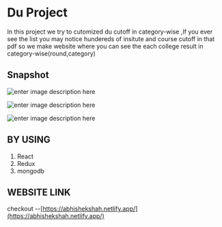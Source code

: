# Du Project
In this project we try to cutomized du cutoff in category-wise ,If you ever see the list you may notice hundereds of insitute and course cutoff in that pdf 
so we make website where you can see the each college result in category-wise(round,category) 

## **Snapshot**
![enter image description here](https://lh3.googleusercontent.com/paB06TSP7xK1sfAwSXED3Z5VLAH3rAtvx4mvr9BuHFixYcw1VF3_3TQsFgqTNYsj74mxhqlQG6fCeSZKTYplxTq4heeuaXDjx_P-bpBmvLhsES_cmVmnUdJNBlDG-5Ht4fYX-cPxSg=w2400)






![enter image description here](https://lh3.googleusercontent.com/UnkhjrpcfdLvcVp47ESxsPL5pIYd2vg2HUvB3lclm7EYf48SErVbwZxTE_8Nyc77R-reeFi7-uQ4mxnWZtNwTKvOGoNsEnxISiFRMTFgJfP-oZzJLspWeIjqYA2hy4MPCDsO7E5GtA=w2400)




![enter image description here](https://lh3.googleusercontent.com/SrdGxFwRZGkAlb-yFxoYLNshTLHiDRZeBXNnerB0xF4t5y6uyhv5DVVyXZ4TJKnfDp0hUBTe2qCArJi2ybh6s0BQluP9Bv5YcEaxNSBTGbKW60-s-NiCYF0RJr-0HUCdcbDCGGooZA=w2400)

## 

## BY USING

 1. React 
 2. Redux
 3. mongodb

##  WEBSITE LINK
checkout --[https://abhishekshah.netlify.app/](https://abhishekshah.netlify.app/)

